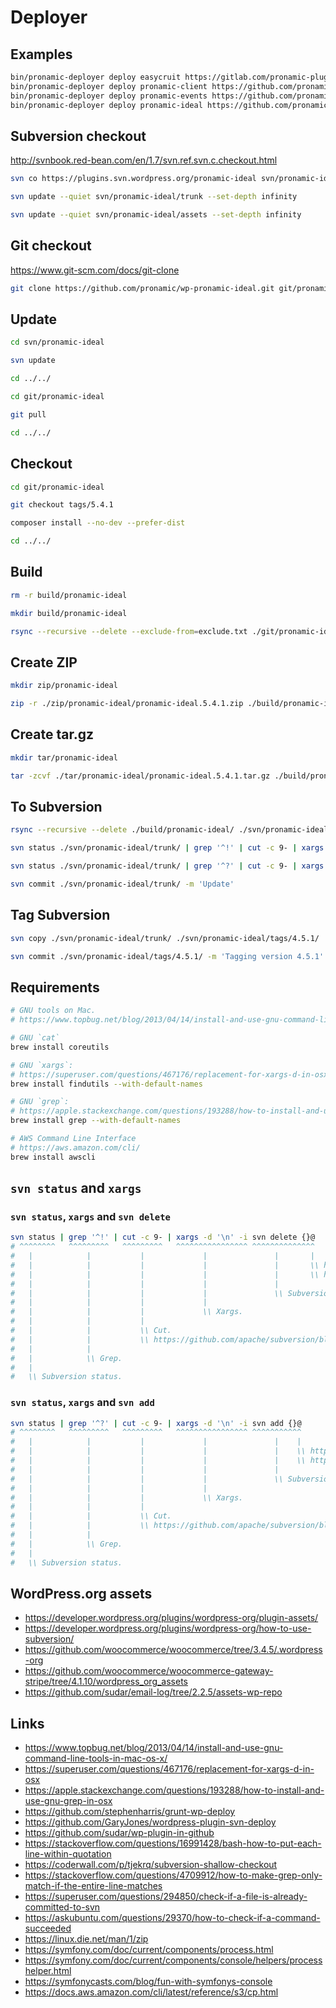 # Deployer

## Examples

```sh
bin/pronamic-deployer deploy easycruit https://gitlab.com/pronamic-plugins/easycruit.git --to-s3 -vvv
bin/pronamic-deployer deploy pronamic-client https://github.com/pronamic/wp-pronamic-client.git --to-s3 --to-wp-org -vvv
bin/pronamic-deployer deploy pronamic-events https://github.com/pronamic/wp-pronamic-events.git --to-s3 --to-wp-org -vvv
bin/pronamic-deployer deploy pronamic-ideal https://github.com/pronamic/wp-pronamic-ideal.git --to-s3 --to-wp-org -vvv
```

## Subversion checkout

http://svnbook.red-bean.com/en/1.7/svn.ref.svn.c.checkout.html

```sh
svn co https://plugins.svn.wordpress.org/pronamic-ideal svn/pronamic-ideal --depth immediates

svn update --quiet svn/pronamic-ideal/trunk --set-depth infinity

svn update --quiet svn/pronamic-ideal/assets --set-depth infinity
```

## Git checkout

https://www.git-scm.com/docs/git-clone

```sh
git clone https://github.com/pronamic/wp-pronamic-ideal.git git/pronamic-ideal
```

## Update

```sh
cd svn/pronamic-ideal

svn update

cd ../../
```

```sh
cd git/pronamic-ideal

git pull

cd ../../
```

## Checkout

```sh
cd git/pronamic-ideal

git checkout tags/5.4.1

composer install --no-dev --prefer-dist

cd ../../
```

## Build

```sh
rm -r build/pronamic-ideal

mkdir build/pronamic-ideal

rsync --recursive --delete --exclude-from=exclude.txt ./git/pronamic-ideal/ ./build/pronamic-ideal/
```

## Create ZIP

```sh
mkdir zip/pronamic-ideal

zip -r ./zip/pronamic-ideal/pronamic-ideal.5.4.1.zip ./build/pronamic-ideal/*
```

## Create tar.gz

```sh
mkdir tar/pronamic-ideal

tar -zcvf ./tar/pronamic-ideal/pronamic-ideal.5.4.1.tar.gz ./build/pronamic-ideal/*
```

## To Subversion

```sh
rsync --recursive --delete ./build/pronamic-ideal/ ./svn/pronamic-ideal/trunk/

svn status ./svn/pronamic-ideal/trunk/ | grep '^!' | cut -c 9- | xargs -d '\n' -i svn delete {}@

svn status ./svn/pronamic-ideal/trunk/ | grep '^?' | cut -c 9- | xargs -d '\n' -i svn add {}@

svn commit ./svn/pronamic-ideal/trunk/ -m 'Update'
```

## Tag Subversion

```sh
svn copy ./svn/pronamic-ideal/trunk/ ./svn/pronamic-ideal/tags/4.5.1/

svn commit ./svn/pronamic-ideal/tags/4.5.1/ -m 'Tagging version 4.5.1'
```

## Requirements

```sh
# GNU tools on Mac.
# https://www.topbug.net/blog/2013/04/14/install-and-use-gnu-command-line-tools-in-mac-os-x/

# GNU `cat`
brew install coreutils

# GNU `xargs`:
# https://superuser.com/questions/467176/replacement-for-xargs-d-in-osx
brew install findutils --with-default-names

# GNU `grep`:
# https://apple.stackexchange.com/questions/193288/how-to-install-and-use-gnu-grep-in-osx
brew install grep --with-default-names

# AWS Command Line Interface
# https://aws.amazon.com/cli/
brew install awscli
```

## `svn status` and `xargs`


### `svn status`, `xargs` and `svn delete`

```sh
svn status | grep '^!' | cut -c 9- | xargs -d '\n' -i svn delete {}@
# ^^^^^^^^   ^^^^^^^^^   ^^^^^^^^^   ^^^^^^^^^^^^^^^^ ^^^^^^^^^^^^^^
#   |            |           |             |               |       |
#   |            |           |             |               |       \\ https://stackoverflow.com/questions/757435/how-to-escape-characters-in-subversion-managed-file-names
#   |            |           |             |               |       \\ http://svnbook.red-bean.com/en/1.7/svn.advanced.pegrevs.html
#   |            |           |             |               |
#   |            |           |             |               \\ Subversion delete.
#   |            |           |             |
#   |            |           |             \\ Xargs.
#   |            |           |
#   |            |           \\ Cut.
#   |            |           \\ https://github.com/apache/subversion/blob/1.10.2/subversion/svn/status.c#L447-L460
#   |            |
#   |            \\ Grep.
#   |
#   \\ Subversion status.
```

### `svn status`, `xargs` and `svn add`

```sh
svn status | grep '^?' | cut -c 9- | xargs -d '\n' -i svn add {}@
# ^^^^^^^^   ^^^^^^^^^   ^^^^^^^^^   ^^^^^^^^^^^^^^^^ ^^^^^^^^^^^
#   |            |           |             |               |    |
#   |            |           |             |               |    \\ https://stackoverflow.com/questions/757435/how-to-escape-characters-in-subversion-managed-file-names
#   |            |           |             |               |    \\ http://svnbook.red-bean.com/en/1.7/svn.advanced.pegrevs.html
#   |            |           |             |               |
#   |            |           |             |               \\ Subversion add.
#   |            |           |             |
#   |            |           |             \\ Xargs.
#   |            |           |
#   |            |           \\ Cut.
#   |            |           \\ https://github.com/apache/subversion/blob/1.10.2/subversion/svn/status.c#L447-L460
#   |            |
#   |            \\ Grep.
#   |
#   \\ Subversion status.
```

## WordPress.org assets

- https://developer.wordpress.org/plugins/wordpress-org/plugin-assets/
- https://developer.wordpress.org/plugins/wordpress-org/how-to-use-subversion/
- https://github.com/woocommerce/woocommerce/tree/3.4.5/.wordpress-org
- https://github.com/woocommerce/woocommerce-gateway-stripe/tree/4.1.10/wordpress_org_assets
- https://github.com/sudar/email-log/tree/2.2.5/assets-wp-repo

## Links

- https://www.topbug.net/blog/2013/04/14/install-and-use-gnu-command-line-tools-in-mac-os-x/
- https://superuser.com/questions/467176/replacement-for-xargs-d-in-osx
- https://apple.stackexchange.com/questions/193288/how-to-install-and-use-gnu-grep-in-osx
- https://github.com/stephenharris/grunt-wp-deploy
- https://github.com/GaryJones/wordpress-plugin-svn-deploy
- https://github.com/sudar/wp-plugin-in-github
- https://stackoverflow.com/questions/16991428/bash-how-to-put-each-line-within-quotation
- https://coderwall.com/p/tjekrq/subversion-shallow-checkout
- https://stackoverflow.com/questions/4709912/how-to-make-grep-only-match-if-the-entire-line-matches
- https://superuser.com/questions/294850/check-if-a-file-is-already-committed-to-svn
- https://askubuntu.com/questions/29370/how-to-check-if-a-command-succeeded
- https://linux.die.net/man/1/zip
- https://symfony.com/doc/current/components/process.html
- https://symfony.com/doc/current/components/console/helpers/processhelper.html
- https://symfonycasts.com/blog/fun-with-symfonys-console
- https://docs.aws.amazon.com/cli/latest/reference/s3/cp.html

